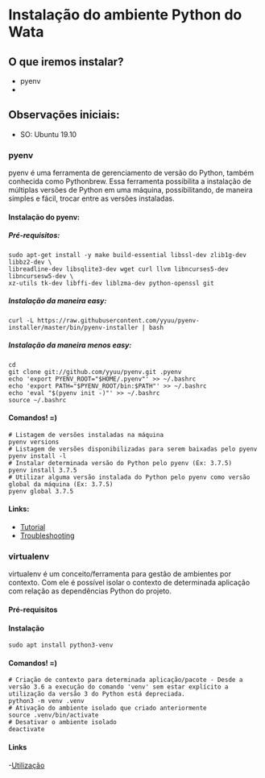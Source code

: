 # Instalação do ambiente Python do Wata
## O que iremos instalar?
- pyenv
- 

## Observações iniciais:
- SO: Ubuntu 19.10

### pyenv
pyenv é uma ferramenta de gerenciamento de versão do Python, também conhecida como Pythonbrew. Essa ferramenta possibilita a instalação de múltiplas versões de Python em uma máquina, possibilitando, de maneira simples e fácil, trocar entre as versões instaladas.

#### Instalação do pyenv:
##### Pré-requisitos:
```shell
sudo apt-get install -y make build-essential libssl-dev zlib1g-dev libbz2-dev \
libreadline-dev libsqlite3-dev wget curl llvm libncurses5-dev libncursesw5-dev \
xz-utils tk-dev libffi-dev liblzma-dev python-openssl git
```
##### Instalação da maneira easy:
```shell
curl -L https://raw.githubusercontent.com/yyuu/pyenv-installer/master/bin/pyenv-installer | bash
```
##### Instalação da maneira menos easy:
```shell
cd
git clone git://github.com/yyuu/pyenv.git .pyenv
echo 'export PYENV_ROOT="$HOME/.pyenv"' >> ~/.bashrc
echo 'export PATH="$PYENV_ROOT/bin:$PATH"' >> ~/.bashrc
echo 'eval "$(pyenv init -)"' >> ~/.bashrc
source ~/.bashrc
```
#### Comandos! =)
```shell
# Listagem de versões instaladas na máquina
pyenv versions
# Listagem de versões disponibilizadas para serem baixadas pelo pyenv
pyenv install -l
# Instalar determinada versão do Python pelo pyenv (Ex: 3.7.5)
pyenv install 3.7.5
# Utilizar alguma versão instalada do Python pelo pyenv como versão global da máquina (Ex: 3.7.5)
pyenv global 3.7.5
```

#### Links:
- [Tutorial](https://amaral.northwestern.edu/resources/guides/pyenv-tutorial)
- [Troubleshooting](https://github.com/pyenv/pyenv/wiki/Common-build-problems)


### virtualenv
virtualenv é um conceito/ferramenta para gestão de ambientes por contexto. Com ele é possível isolar o contexto de determinada aplicação com relação as dependências Python do projeto.

#### Pré-requisitos

#### Instalação
```shell
sudo apt install python3-venv
```

#### Comandos! =)
```shell
# Criação de contexto para determinada aplicação/pacote - Desde a versão 3.6 a execução do comando 'venv' sem estar explícito a utilização da versão 3 do Python está depreciada.
python3 -m venv .venv
# Ativação do ambiente isolado que criado anteriormente
source .venv/bin/activate
# Desativar o ambiente isolado
deactivate
```

#### Links
-[Utilização](https://docs.python.org/3/library/venv.html#module-venv)

#####